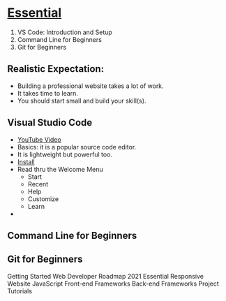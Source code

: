 # [Essential](https://devchallenges.io/learn/category/essential)
1. VS Code: Introduction and Setup
2. Command Line for Beginners 
3. Git for Beginners 

## Realistic Expectation:
* Building a professional website takes a lot of work. 
* It takes time to learn. 
* You should start small and build your skill(s).

## Visual Studio Code
* [YouTube Video](https://youtu.be/uovNnCjjfx4)
* Basics: it is a popular source code editor.
* It is lightweight but powerful too. 
* [Install](https://code.visualstudio.com/download) 
* Read thru the Welcome Menu
  - Start
  - Recent 
  - Help 
  - Customize 
  - Learn 
* 

## Command Line for Beginners

## Git for Beginners 

Getting Started
Web Developer Roadmap 2021
Essential
Responsive Website
JavaScript
Front-end Frameworks
Back-end Frameworks
Project Tutorials
